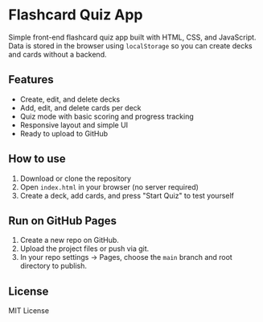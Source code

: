 # Flashcard Quiz App

Simple front-end flashcard quiz app built with HTML, CSS, and JavaScript. Data is stored in the browser using `localStorage` so you can create decks and cards without a backend.

## Features
- Create, edit, and delete decks
- Add, edit, and delete cards per deck
- Quiz mode with basic scoring and progress tracking
- Responsive layout and simple UI
- Ready to upload to GitHub

## How to use
1. Download or clone the repository
2. Open `index.html` in your browser (no server required)
3. Create a deck, add cards, and press "Start Quiz" to test yourself

## Run on GitHub Pages
1. Create a new repo on GitHub.
2. Upload the project files or push via git.
3. In your repo settings -> Pages, choose the `main` branch and root directory to publish.

## License
MIT License
